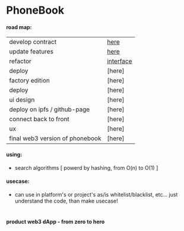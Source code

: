 # PhoneBook

#### road map:

|||
| ---- | ---- |
| develop contract | [here](https://github.com/mosi-sol/Solidity101/blob/main/collection-1/01-PhoneBook_ByQuestion.sol) |
| update features | [here](https://github.com/mosi-sol/Solidity101/blob/main/collection-1/02-PhoneBook_WithAnswer.sol) |
| refactor | [interface](https://github.com/mosi-sol/Solidity101/blob/main/collection-1/IPhoneBook.sol) |
| deploy | [here] |
| factory edition | [here] |
| deploy | [here] |
| ui design | [here] |
| deploy on ipfs / github-page | [here] |
| connect back to front | [here] |
| ux | [here] |
| final web3 version of phonebook | [here] |

#### using:
- search algorithms [ powerd by hashing, from O(n) to O(1) ]

#### usecase:
- can use in platform's or project's as/is whitelist/blacklist, etc...
just understand the code, than make usecase!

#

**product web3 dApp - from zero to hero**
